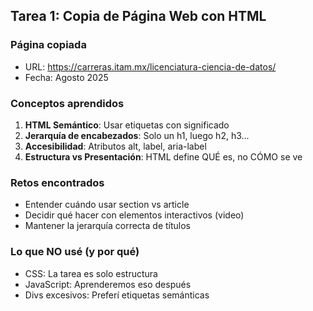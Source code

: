 ## Tarea 1: Copia de Página Web con HTML

### Página copiada
- URL: https://carreras.itam.mx/licenciatura-ciencia-de-datos/
- Fecha: Agosto 2025

### Conceptos aprendidos
1. **HTML Semántico**: Usar etiquetas con significado
2. **Jerarquía de encabezados**: Solo un h1, luego h2, h3...
3. **Accesibilidad**: Atributos alt, label, aria-label
4. **Estructura vs Presentación**: HTML define QUÉ es, no CÓMO se ve

### Retos encontrados
- Entender cuándo usar section vs article
- Decidir qué hacer con elementos interactivos (video)
- Mantener la jerarquía correcta de títulos

### Lo que NO usé (y por qué)
- CSS: La tarea es solo estructura
- JavaScript: Aprenderemos eso después
- Divs excesivos: Preferí etiquetas semánticas